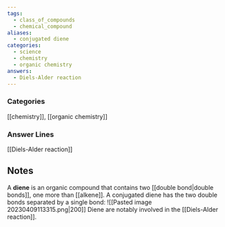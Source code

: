 ```yaml
---
tags:
  - class_of_compounds
  - chemical_compound
aliases:
  - conjugated diene
categories:
  - science
  - chemistry
  - organic chemistry
answers:
  - Diels-Alder reaction
---
```

### Categories
[[chemistry]], [[organic chemistry]]
### Answer Lines
[[Diels-Alder reaction]]
## Notes
A **diene** is an organic compound that contains two [[double bond|double bonds]], one more than [[alkene]]. A conjugated diene has the two double bonds separated by a single bond:
![[Pasted image 20230409113315.png|200]]
Diene are notably involved in the [[Diels-Alder reaction]].